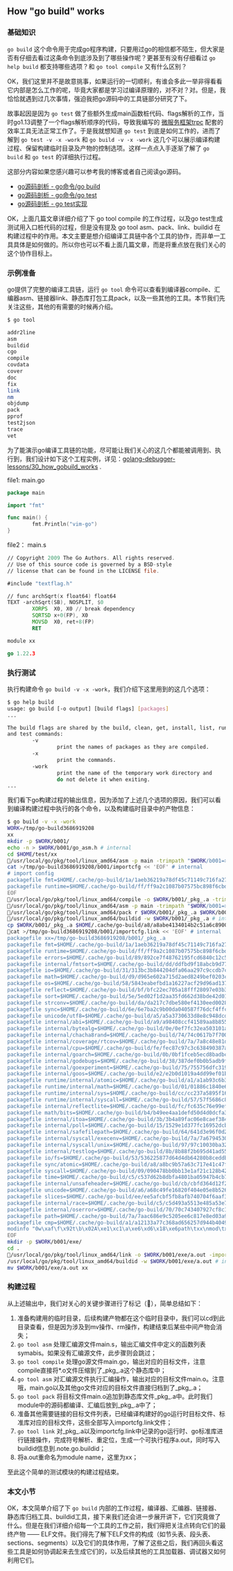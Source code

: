 ## How "go build" works

### 基础知识

`go build` 这个命令用于完成go程序构建，只要用过go的相信都不陌生，但大家是否有仔细去看过这条命令到底涉及到了哪些操作呢？更甚至有没有仔细看过 `go help build` 都支持哪些选项？和 `go tool compile` 又有什么区别？

OK，我们这里并不是故意挑事，如果运行的一切顺利，有谁会多此一举非得看看它内部是怎么工作的呢，毕竟大家都是学习过编译原理的，对不对？对。但是，我恰恰就遇到过几次事情，强迫我把go源码中的工具链部分研究了下。

故事起因是因为 `go test` 做了些额外生成main函数桩代码、flags解析的工作，当时go1.13调整了一个flags解析顺序的代码，导致我编写的 [微服务框架trpc](https://github.com/Tencent/trpc) 配套的效率工具无法正常工作了。于是我就想知道 `go test` 到底是如何工作的，进而了解到 `go test -v -x -work` 和 `go build -v -x -work` 这几个可以展示编译构建过程、保留构建临时目录及产物的控制选项。这样一点点入手逐渐了解了 `go build` 和 `go test` 的详细执行过程。

这部分内容如果您感兴趣可以参考我的博客或者自己阅读go源码。

- [go源码剖析 - go命令/go build](https://www.hitzhangjie.pro/blog/2020-09-28-go%E6%BA%90%E7%A0%81%E5%89%96%E6%9E%90-go%E5%91%BD%E4%BB%A4/#go-build)
- [go源码剖析 - go命令/go test](https://www.hitzhangjie.pro/blog/2020-09-28-go%E6%BA%90%E7%A0%81%E5%89%96%E6%9E%90-go%E5%91%BD%E4%BB%A4/#go-test)
- [go源码剖析 - go test实现](https://www.hitzhangjie.pro/blog/2020-02-23-go%E6%BA%90%E7%A0%81%E5%89%96%E6%9E%90-gotest%E5%AE%9E%E7%8E%B0/)

OK，上面几篇文章详细介绍了下 go tool compile 的工作过程，以及go test生成测试用入口桩代码的过程，但是没有提及 go tool asm、pack、link、buildid 在构建过程中的作用。本文主要是想介绍编译工具链中各个工具的协作，而非单一工具具体是如何做的。所以你也可以不看上面几篇文章，而是将重点放在我们关心的这个协作目标上。

### 示例准备

go提供了完整的编译工具链，运行 `go tool` 命令可以查看到编译器compile、汇编器asm、链接器link、静态库打包工具pack，以及一些其他的工具。本节我们先关注这些，其他的有需要的时候再介绍。

```bash
$ go tool

addr2line
asm
buildid
cgo
compile
covdata
cover
doc
fix
link
nm
objdump
pack
pprof
test2json
trace
vet
```

为了能演示go编译工具链的功能，尽可能让我们关心的这几个都能被调用到、执行到，我们设计如下这个工程实例，详见：[golang-debugger-lessons/30_how_gobuild_works](https://github.com/hitzhangjie/golang-debugger-lessons/tree/master/30_how_gobuild_works) .

file1: main.go

```go
package main

import "fmt"

func main() {
        fmt.Println("vim-go")
}

```

file2： main.s

```asm
// Copyright 2009 The Go Authors. All rights reserved.
// Use of this source code is governed by a BSD-style
// license that can be found in the LICENSE file.

#include "textflag.h"

// func archSqrt(x float64) float64
TEXT ·archSqrt(SB), NOSPLIT, $0
        XORPS  X0, X0 // break dependency
        SQRTSD x+0(FP), X0
        MOVSD  X0, ret+8(FP)
        RET

```

```go
module xx

go 1.22.3
```

### 执行测试

执行构建命令 `go build -v -x -work`，我们介绍下这里用到的这几个选项：

```bash
$ go help build
usage: go build [-o output] [build flags] [packages]
...

The build flags are shared by the build, clean, get, install, list, run,
and test commands:
        -v
                print the names of packages as they are compiled.
        -x
                print the commands.
        -work
                print the name of the temporary work directory and
                do not delete it when exiting.
...
```

我们看下go构建过程的输出信息，因为添加了上述几个选项的原因，我们可以看到编译构建过程中执行的各个命令，以及构建临时目录中的产物信息：

```bash
$ go build -v -x -work
WORK=/tmp/go-build3686919208
xx
mkdir -p $WORK/b001/
echo -n > $WORK/b001/go_asm.h # internal
cd $HOME/test/xx
🚩/usr/local/go/pkg/tool/linux_amd64/asm -p main -trimpath "$WORK/b001=>" -I $WORK/b001/ -I /usr/local/go/pkg/include -D GOOS_linux -D GOARCH_amd64 -D GOAMD64_v1 -gensymabis -o $WORK/b001/symabis ./main.s
cat >/tmp/go-build3686919208/b001/importcfg << 'EOF' # internal
# import config
packagefile fmt=$HOME/.cache/go-build/1a/1aeb36219a78df45c71149c716fa273649ec980faca58452aaa9184ba8747d05-d
packagefile runtime=$HOME/.cache/go-build/ff/ff9a2c1087b07575bc898f6cbded2c2bd65005b7d3ceaec59cd5dc9ef4dd8bcb-d
EOF
🚩/usr/local/go/pkg/tool/linux_amd64/compile -o $WORK/b001/_pkg_.a -trimpath "$WORK/b001=>" -p main -lang=go1.22 -buildid -wqdZirDfarB_eqBW8ak/-wqdZirDfarB_eqBW8ak -goversion go1.22.3 -symabis $WORK/b001/symabis -c=4 -nolocalimports -importcfg $WORK/b001/importcfg -pack -asmhdr $WORK/b001/go_asm.h ./main.go
🚩/usr/local/go/pkg/tool/linux_amd64/asm -p main -trimpath "$WORK/b001=>" -I $WORK/b001/ -I /usr/local/go/pkg/include -D GOOS_linux -D GOARCH_amd64 -D GOAMD64_v1 -o $WORK/b001/main.o ./main.s
🚩/usr/local/go/pkg/tool/linux_amd64/pack r $WORK/b001/_pkg_.a $WORK/b001/main.o # internal
🚩/usr/local/go/pkg/tool/linux_amd64/buildid -w $WORK/b001/_pkg_.a # internal
cp $WORK/b001/_pkg_.a $HOME/.cache/go-build/a8/a8abe4134014b2c51a6c890004545b5381947bf7b46ad92639eef689fda633c3-d # internal
🚩cat >/tmp/go-build3686919208/b001/importcfg.link << 'EOF' # internal
packagefile xx=/tmp/go-build3686919208/b001/_pkg_.a
packagefile fmt=$HOME/.cache/go-build/1a/1aeb36219a78df45c71149c716fa273649ec980faca58452aaa9184ba8747d05-d
packagefile runtime=$HOME/.cache/go-build/ff/ff9a2c1087b07575bc898f6cbded2c2bd65005b7d3ceaec59cd5dc9ef4dd8bcb-d
packagefile errors=$HOME/.cache/go-build/89/892ce7f48762195fcd6840c12c5f9ce87785a46c63b0dc07a57865a519122f28-d
packagefile internal/fmtsort=$HOME/.cache/go-build/dd/ddfbd9f18abcb9d77cbc7008f82d128c92ff43558ca6b7efc602cda04d7f6442-d
packagefile io=$HOME/.cache/go-build/31/313bc3b844204dfa06aa297c9ccdb7c50e8f5a400e6a2d0194022dc91cc2e16f-d
packagefile math=$HOME/.cache/go-build/d9/d965e602a715d2aed8249bef0203c0cd6e28e87987bf89a859f6166427adcd30-d
packagefile os=$HOME/.cache/go-build/58/5843eabefbd1a16227acf29d96ad1373972d6e6b6db2aabc28c31dc676b5e465-d
packagefile reflect=$HOME/.cache/go-build/bf/bfc22ec705a18fff28097e03b3f013e0ae088c1c0c26c9e1ce7cb5f64106a305-d
packagefile sort=$HOME/.cache/go-build/5e/5ed02f1d2aa35fd662d38bde42d018a9dc81f1c38efb01f210cba4daeaa54d0f-d
packagefile strconv=$HOME/.cache/go-build/da/da217c7dbe580ef4130eed0028da7aa38f8cec1787943e05a24d792dece7f6fa-d
packagefile sync=$HOME/.cache/go-build/6e/6e7ba2c9b00da040587f76dcf4ffc872412e07752bca8280065a41d7eb812e07-d
packagefile unicode/utf8=$HOME/.cache/go-build/a5/a5a3730633d8e8c948dcd5588bce011bd0bda847ecdc1c8b8db8d802d683bb76-d
packagefile internal/abi=$HOME/.cache/go-build/a9/a98408ccf41589aa8b8552dfd9d6ad04a59f9092a73f1d2237a2cca1e9dedfc2-d
packagefile internal/bytealg=$HOME/.cache/go-build/0e/0ef7fc32ea503101ae8a71905a3cc725d82f4436e1fb64e23dabc9a559a81717-d
packagefile internal/chacha8rand=$HOME/.cache/go-build/74/74c0617b7f700fffb3e2ec0a75511fe4b4442142fd8ea9d28af32c8e87f91a2e-d
packagefile internal/coverage/rtcov=$HOME/.cache/go-build/7a/7a8c48e81d34485c0a46d3b762d70b7252ff2a5122d7929976ac1ed316003edf-d
packagefile internal/cpu=$HOME/.cache/go-build/fe/fec87c97c3c638490387af5dca95acb3c7ca00cd3d34c4b665dce7ee8143e59a-d
packagefile internal/goarch=$HOME/.cache/go-build/0b/0bf1fceb5ecd8badbcb18732b4e517a2f4968c9960af4e0175726a2d0ce8ba31-d
packagefile internal/godebugs=$HOME/.cache/go-build/38/387def0b0b5adb9f38a38b5d5301a4816420da0d8d3259354903883ebf3d06ed-d
packagefile internal/goexperiment=$HOME/.cache/go-build/75/755756dfc319f00bcffc6745334076209023acfd72ec9f80b665e0e6b8ca7d37-d
packagefile internal/goos=$HOME/.cache/go-build/e2/e2b0d1019a4dd99ef01bb1d44e3ce0504234e38fe6dd5bf5e94960dfa0eae968-d
packagefile runtime/internal/atomic=$HOME/.cache/go-build/a1/a1ab93c6b342fa82fa28906124bad4a20b5fcb4c23653212bd8973861814fa46-d
packagefile runtime/internal/math=$HOME/.cache/go-build/01/01886c1840e6c3e18c9458497803130f0f40342031eda05d66824c0018d028c2-d
packagefile runtime/internal/sys=$HOME/.cache/go-build/cc/cc237a5895f1661e82c3a240f72bf165b7c98c49f584233dac2c830d1fd96db9-d
packagefile runtime/internal/syscall=$HOME/.cache/go-build/57/57f5686c8b8b90f002882a4d3020168b314b41aff9b7561f3b7fed78985bf682-d
packagefile internal/reflectlite=$HOME/.cache/go-build/fc/fc635c76e99ef1256f0df28309730bc72ada766800e7f75f43eacd4a49ac1825-d
packagefile math/bits=$HOME/.cache/go-build/b4/b49ee4aa1defd50d4d0dcfa35c74bc03c59487b53ad698f824db7d092fe12c89-d
packagefile internal/itoa=$HOME/.cache/go-build/3b/3b4a89fac06e8caef384af48ace1bd2da07824467fe03ad1980ceaeda67983c6-d
packagefile internal/poll=$HOME/.cache/go-build/15/1529e1d377fc16952dcba29f52c6a22a942f61a5059c8f9f959095b5089f1ab8-d
packagefile internal/safefilepath=$HOME/.cache/go-build/64/641d3e96f0d2f68d3472d7b1e6a695ffd71295a1e4c7028f28f4b2ef031b6914-d
packagefile internal/syscall/execenv=$HOME/.cache/go-build/7a/7a6794530a44ee997a0fcbb91f42ac2b1d30a58bf10a82a7ef31b48ee5279ae7-d
packagefile internal/syscall/unix=$HOME/.cache/go-build/97/97c10030ba3200bbde9370669d2d453aab43cfb97af080345505cbba2c755a5c-d
packagefile internal/testlog=$HOME/.cache/go-build/8b/8b88f2b695d41ad558f1e04ab9c0d0385b0ea6f33d09d1cf5f98f1e6e286cf65-d
packagefile io/fs=$HOME/.cache/go-build/53/536225877d64d4db64280b8ceddb0efddf18f3d88f01b0525ed1e1375cdaa4b5-d
packagefile sync/atomic=$HOME/.cache/go-build/a8/a8bc9b57a63c717e41c47f1b2561385a3e99ad7e6f1ac998dfa126558fb2a77c-d
packagefile syscall=$HOME/.cache/go-build/09/090478bb0bb13e1af21c128b423010e7ce96eb925d5fbe48dc0d9e0003bf90ea-d
packagefile time=$HOME/.cache/go-build/c5/c537d62b8dbfa4801ba05947b4cb7ed69b231f00fc275abd287c8d073c846360-d
packagefile internal/unsafeheader=$HOME/.cache/go-build/cb/cbfd364d12f2f9873ac2dbe3f709d93e560c6285abbd5800ed08870b0eef13da-d
packagefile unicode=$HOME/.cache/go-build/a6/a68c49fe16820f404e05e8b52685c89f9824b3a05241e84176f664b6b26def68-d
packagefile slices=$HOME/.cache/go-build/ee/ee5afcbf5fb8afb740704f6aaf3a227ad2304a26abf14792dfe91814e4ecbbe8-d
packagefile internal/race=$HOME/.cache/go-build/c5/c5d493a5513e485a53e716d5a2857cfeef7c998bc786b3d7cdba59c6c6b58ec8-d
packagefile internal/oserror=$HOME/.cache/go-build/70/70c743407927cf8c172a78fddb04df52b02d264b6e7b25dfbdd6179824a327c3-d
packagefile path=$HOME/.cache/go-build/7a/7aac686e9c5205ee6c817e8ed03a971f77c90d90d1fc668cfae54befbcee36e9-d
packagefile cmp=$HOME/.cache/go-build/a1/a12133a77c368ad656257d944b4049e56404cc17981f2a0f1f91ae5ab36419f7-d
modinfo "0w\xaf\f\x92t\b\x02A\xe1\xc1\a\xe6\xd6\x18\xe6path\txx\nmod\txx\t(devel)\t\nbuild\t-buildmode=exe\nbuild\t-compiler=gc\nbuild\tCGO_ENABLED=1\nbuild\tCGO_CFLAGS=\nbuild\tCGO_CPPFLAGS=\nbuild\tCGO_CXXFLAGS=\nbuild\tCGO_LDFLAGS=\nbuild\tGOARCH=amd64\nbuild\tGOOS=linux\nbuild\tGOAMD64=v1\n\xf92C1\x86\x18 r\x00\x82B\x10A\x16\xd8\xf2"
EOF
mkdir -p $WORK/b001/exe/
cd .
🚩/usr/local/go/pkg/tool/linux_amd64/link -o $WORK/b001/exe/a.out -importcfg $WORK/b001/importcfg.link -buildmode=exe -buildid=DnmbfNnl2SoT5ZrYeE1X/-wqdZirDfarB_eqBW8ak/b4gs6m2b26a_jZ5hsnkn/DnmbfNnl2SoT5ZrYeE1X -extld=gcc $WORK/b001/_pkg_.a
/usr/local/go/pkg/tool/linux_amd64/buildid -w $WORK/b001/exe/a.out # internal
mv $WORK/b001/exe/a.out xx
```

### 构建过程

从上述输出中，我们对关心的关键步骤进行了标记（🚩），简单总结如下：

1. 准备构建用的临时目录，后续构建产物都在这个临时目录中，我们可以cd到此目录查看，但是因为涉及到mv操作、rm操作，构建结束后某些中间产物会消失；
2. `go tool asm` 处理汇编源文件main.s，输出汇编文件中定义的函数列表 symabis。如果没有汇编源文件，此步骤则会跳过；
3. `go tool compile` 处理go源文件main.go，输出对应的目标文件，注意compile直接将*.o文件压缩到了_pkg_.a这个静态库中；
4. `go tool asm` 对汇编源文件执行汇编操作，输出对应的目标文件main.o。注意哦，main.go以及其他go文件对应的目标文件直接归档到了_pkg_.a；
5. `go tool pack` 将目标文件main.o追加到静态库文件_pkg_.a中。此时我们module中的源码都编译、汇编后放到_pkg_.a中了；
6. 准备其他需要链接的目标文件列表，已经编译构建好的go运行时目标文件、标准库对应的目标文件，这些全部写入importcfg.link文件；
7. `go tool link` 对_pkg_.a以及importcfg.link中记录的go运行时、go标准库进行链接操作，完成符号解析、重定位，生成一个可执行程序a.out，同时写入buildid信息到.note.go.buildid；
8. 将a.out重命名为module name，这里为xx；

至此这个简单的测试模块的构建过程结束。

### 本文小节

OK，本文简单介绍了下 `go build` 内部的工作过程，编译器、汇编器、链接器、静态库归档工具、buildid工具，接下来我们还会进一步展开讲下，它们究竟做了什么。但是在我们详细介绍每一个工具的工作之前，我们得把关注点转向它们的最终产物 —— ELF文件。我们得先了解下ELF文件的构成（如节头表、段头表、sections、segments）以及它们的具体作用，了解了这些之后，我们再回头看这些工具是如何协调起来去生成它们的，以及后续其他的工具加载器、调试器又如何利用它们。
